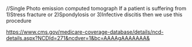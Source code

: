 //Single Photo emission computed tomograph
If a patient is suffering from 
1)Stress fracture or
2)Spondylosis or
3)Infective discitis
then we use this procedure

https://www.cms.gov/medicare-coverage-database/details/ncd-details.aspx?NCDId=271&ncdver=1&bc=AAAAgAAAAAAA&

